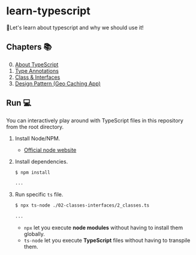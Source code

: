 # learn-typescript

🏅Let's learn about typescript and why we should use it!

## Chapters 📚

0. [About TypeScript](00-about-typescript)
1. [Type Annotations](01-type-annotations)
2. [Class & Interfaces](02-classes-interfaces)
3. [Design Pattern (Geo Caching App)](03-design-pattern-beg)

## Run 💻

You can interactively play around with TypeScript files in this repository from the root directory.

1. Install Node/NPM.
    - [Official node website](https://nodejs.org/en/download/)

2. Install dependencies.

    ```bash
    $ npm install

    ...
    ```

3. Run specific `ts` file.

    ```bash
    $ npx ts-node ./02-classes-interfaces/2_classes.ts

    ...
    ```

    - `npx` let you execute **node modules** without having to install them globally.
    - `ts-node` let you execute **TypeScript** files without having to transpile them.
